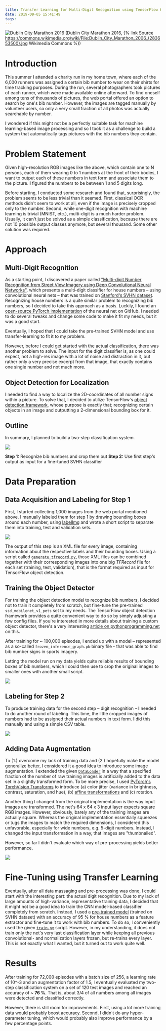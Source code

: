 ```yaml
---
title: Transfer Learning for Multi-Digit Recognition using TensorFlow Object Detection and SVHN Classifier
date: 2019-09-05 15:41:49
tags:
---
```

![Dublin City Marathon 2016](https://miro.medium.com/max/1024/1*ZrlYBlKXiADNJC6OsOKTMg.jpeg)
(Dublin City Marathon 2016, {% link Source https://commons.wikimedia.org/wiki/File:Dublin_City_Marathon_2006_(283653500).jpg Wikimedia Commons %})

# Introduction
This summer I attended a charity run in my home town, where each of the 6,000 runners was assigned a certain bib number to wear on their shirts for time tracking purposes. During the run, several photographers took pictures of each runner, which were made available online afterward. To find oneself among tens of thousands of pictures, the web portal offered an option to search by one's bib number. However, the images are tagged manually by volunteer users, so only a very small fraction of all photos was actually searchable by number.

I wondered if this might not be a perfectly suitable task for machine learning-based image processing and so I took it as a challenge to build a system that automatically tags pictures with the bib numbers they contain.

# Problem Statement
Given high-resolution RGB images like the above, which contain one to N persons, each of them wearing 0 to 1 numbers at the front of their bodies, I want to output each of these numbers in text form and associate them to the picture. I figured the numbers to be between 1 and 5 digits long.

Before starting, I conducted some research and found that, surprisingly, the problem seems to be less trivial than it seemed. First, classical OCR methods didn't seem to work at all, even if the image is precisely cropped only to the number. Second, while one-digit recognition with machine learning is trivial (MNIST, etc.), multi-digit is a much harder problem. Usually, it can't just be solved as a simple classification, because there are not 10 possible output classes anymore, but several thousand. Some other solution was required.

# Approach
## Multi-Digit Recognition 
As a starting point, I discovered a paper called ["Multi-digit Number Recognition from Street View Imagery using Deep Convolutional Neural Networks"](http://arxiv.org/pdf/1312.6082.pdf), which presents a multi-digit classifier for house numbers – using convolutional neural nets – that was trained on [Stanford's SVHN dataset](http://ufldl.stanford.edu/housenumbers/). Recognizing house numbers is a quite similar problem to recognizing bib numbers, so I decided to take this approach as a basis.
Luckily, I found an [open-source PyTorch implementation](https://github.com/potterhsu/SVHNClassifier-PyTorch) of the neural net on GitHub. I needed to do several tweaks and change some code to make it fit my needs, but it was a good start.

Eventually, I hoped that I could take the pre-trained SVHN model and use transfer-learning to fit it to my problem. 

However, before I could get started with the actual classification, there was another problem to solve. The input for the digit classifier is, as one could expect, not a high-res image with a lot of noise and distraction in it, but rather only a very precise excerpt from that image, that exactly contains one single number and not much more. 


## Object Detection for Localization
I needed to find a way to localize the 2D-coordinates of all number signs within a picture. To solve that, I decided to utilize TensorFlow's [object detection framework](https://github.com/tensorflow/models/tree/master/research/object_detection), whose purpose is exactly that; recognizing certain objects in an image and outputting a 2-dimensional bounding box for it. 

## Outline

In summary, I planned to build a two-step classification system.

![](images/svhn_steps.png)

**Step 1:** Recognize bib numbers and crop them out
**Step 2:** Use first step's output as input for a fine-tuned SVHN classifier

# Data Preparation
## Data Acquisition and Labeling for Step 1
First, I started collecting 1,000 images from the web portal mentioned above. I manually labeled them for step 1 by drawing bounding boxes around each number, using [labelImg](https://github.com/tzutalin/labelImg) and wrote a short script to separate them into training, test and validation sets.

![](images/svhn_labelimg.png)

The output of this step is an XML file for every image, containing information about the respective labels and their bounding boxes. Using a script called [`generate_tfrecord.py`](https://github.com/datitran/raccoon_dataset/blob/master/generate_tfrecord.py), those XML files can be combined together with their corresponding images into one big _TFRecord_ file for each set (training, test, validation), that is the format required as input for TensorFlow object detection.

## Training the Object Detector
For training the object detection model to recognize bib numbers, I decided not to train it completely from scratch, but fine-tune the pre-trained `ssd_mobilenet_v1_pets` set to my needs. The TensorFlow object detection framework provides a quite convenient way to do so by simply adjusting a few config files. If you're interested in more details about training a custom object detector, there's a very interesting [article on pythonprogramming.net](https://pythonprogramming.net/introduction-use-tensorflow-object-detection-api-tutorial/) on this. 

After training for ~ 100,000 episodes, I ended up with a model – represented as a so-called `frozen_inference_graph.pb` binary file - that was able to find bib number signs in sports imagery. 

Letting the model run on my data yields quite reliable results of bounding boxes of bib numbers, which I could then use to crop the original images to smaller ones with another small script. 

![](images/svhn_cropped_images.png)

## Labeling for Step 2
To produce training data for the second step – digit recognition – I needed to do another round of labeling. This time, the little cropped images of numbers had to be assigned their actual numbers in text form. I did this manually and using a simple CSV table. 

![](images/svhn_labels.png) 

## Adding Data Augmentation
To (1.) overcome my lack of training data and (2.) hopefully make the model generalize better, I considered it a good idea to introduce some image augmentation. I extended the given [`DataLoader`](https://github.com/potterhsu/SVHNClassifier-PyTorch/blob/master/dataset.py) in a way that a specified fraction of the number of raw training images is artificially added to the data set in a slightly transformed form. To be more precise, I used [PyTorch's TorchVision Transforms](https://pytorch.org/docs/stable/torchvision/transforms.html) to introduce (a) color jitter (variance in brightness, contrast, saturation, and hue), (b) [affine transformations](https://en.wikipedia.org/wiki/Affine_transformation) and (c) rotation.

Another thing I changed from the original implementation is the way input images are transformed. The net's 64 x 64 x 3 input layer expects square RGB images. However, obviously, barely any of the training images are actually square. Whereas the original implementation essentially squeezes or tugs the images to match the required dimensions, I considered this unfavorable, especially for wide numbers, e.g. 5-digit numbers. Instead, I changed the input transformation in a way, that images are "thumbnailed". 

However, so far I didn't evaluate which way of pre-processing yields better performance.

![](images/svhn_cropping.png)

 
# Fine-Tuning using Transfer Learning
Eventually, after all data massaging and pre-processing was done, I could start with the interesting part: the actual digit recognition.
Due to my lack of large amounts of high-variance, representative training data, I decided that it might not be a good idea to train the CNN model-based classifier completely from scratch. Instead, I used a [pre-trained model](https://github.com/potterhsu/SVHNClassifier-PyTorch#results) (trained on SVHN dataset) with an accuracy of 95 % for house numbers as a feature extractor and fine-tune it to work with bib numbers. To do so, I conveniently used the given [`train.py`](https://github.com/potterhsu/SVHNClassifier-PyTorch/blob/master/train.py) script. However, in my understanding, it does not train only the net's very last classification layer while keeping all previous convolutional- and normalization layers frozen, but re-trains every layer. This is not exactly what I wanted, but it turned out to work quite well.

# Results
After training for 72,000 episodes with a batch size of 256, a learning rate of 10^-3 and an augmentation factor of 1.5, I eventually evaluated my two-step classification system on a set of 120 test images and reached an accuracy of **~ 76 %**. That is, about 3/4 of all numbers among all images were detected and classified correctly.

However, there is still room for improvements. First, using a lot more training data would probably boost accuracy. Second, I didn't do any hyper-parameter tuning, which would probably also improve performance by a few percentage points.